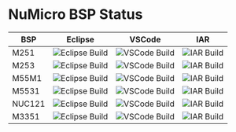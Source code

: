 # NuMicro BSP Status

| BSP     | Eclipse                                                                                   | VSCode                                                                                   | IAR                                                                                   |
|---------|-------------------------------------------------------------------------------------------|------------------------------------------------------------------------------------------|----------------------------------------------------------------------------------------|
| M251    | ![Eclipse Build](https://github.com/wosayttn/Gerrit_NuMicro/actions/workflows/Eclipse.yml/badge.svg?branch=M251_master)   | ![VSCode Build](https://github.com/wosayttn/Gerrit_NuMicro/actions/workflows/VSCode.yml/badge.svg?branch=M251_master)   | ![IAR Build](https://github.com/wosayttn/Gerrit_NuMicro/actions/workflows/IAR.yml/badge.svg?branch=M251_master)   |
| M253    | ![Eclipse Build](https://github.com/wosayttn/Gerrit_NuMicro/actions/workflows/Eclipse.yml/badge.svg?branch=M253_master)   | ![VSCode Build](https://github.com/wosayttn/Gerrit_NuMicro/actions/workflows/VSCode.yml/badge.svg?branch=M253_master)   | ![IAR Build](https://github.com/wosayttn/Gerrit_NuMicro/actions/workflows/IAR.yml/badge.svg?branch=M253_master)   |
| M55M1   | ![Eclipse Build](https://github.com/wosayttn/Gerrit_NuMicro/actions/workflows/Eclipse.yml/badge.svg?branch=M55M1_master)  | ![VSCode Build](https://github.com/wosayttn/Gerrit_NuMicro/actions/workflows/VSCode.yml/badge.svg?branch=M55M1_master)  | ![IAR Build](https://github.com/wosayttn/Gerrit_NuMicro/actions/workflows/IAR.yml/badge.svg?branch=M55M1_master)  |
| M5531   | ![Eclipse Build](https://github.com/wosayttn/Gerrit_NuMicro/actions/workflows/Eclipse.yml/badge.svg?branch=M5531_master) | ![VSCode Build](https://github.com/wosayttn/Gerrit_NuMicro/actions/workflows/VSCode.yml/badge.svg?branch=M5531_master) | ![IAR Build](https://github.com/wosayttn/Gerrit_NuMicro/actions/workflows/IAR.yml/badge.svg?branch=M5531_master) |
| NUC121  | ![Eclipse Build](https://github.com/wosayttn/Gerrit_NuMicro/actions/workflows/Eclipse.yml/badge.svg?branch=NUC121_master) | ![VSCode Build](https://github.com/wosayttn/Gerrit_NuMicro/actions/workflows/VSCode.yml/badge.svg?branch=NUC121_master) | ![IAR Build](https://github.com/wosayttn/Gerrit_NuMicro/actions/workflows/IAR.yml/badge.svg?branch=NUC121_master) |
| M3351   | ![Eclipse Build](https://github.com/wosayttn/Gerrit_NuMicro/actions/workflows/Eclipse.yml/badge.svg?branch=M3351_master) | ![VSCode Build](https://github.com/wosayttn/Gerrit_NuMicro/actions/workflows/VSCode.yml/badge.svg?branch=M3351_master) | ![IAR Build](https://github.com/wosayttn/Gerrit_NuMicro/actions/workflows/IAR.yml/badge.svg?branch=M3351_master) |

